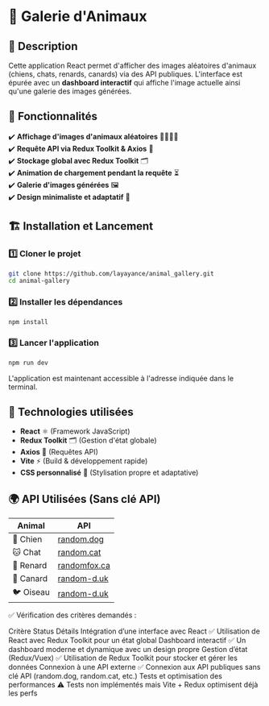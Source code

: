 # 🐾 Galerie d'Animaux 

## 📌 Description
Cette application React permet d'afficher des images aléatoires d'animaux (chiens, chats, renards, canards) via des API publiques.
L'interface est épurée avec un **dashboard interactif** qui affiche l'image actuelle ainsi qu'une galerie des images générées.

## 🎯 Fonctionnalités
✔️ **Affichage d'images d'animaux aléatoires** 🐶🐱🦊🦆  
✔️ **Requête API via Redux Toolkit & Axios** 🔄  
✔️ **Stockage global avec Redux Toolkit** 🗂️  
✔️ **Animation de chargement pendant la requête** ⏳  
✔️ **Galerie d'images générées** 🖼️  
✔️ **Design minimaliste et adaptatif** 🎨  

## 🏗️ Installation et Lancement

### 1️⃣ Cloner le projet
```sh
git clone https://github.com/layayance/animal_gallery.git
cd animal-gallery
```

### 2️⃣ Installer les dépendances
```sh
npm install
```

### 3️⃣ Lancer l'application
```sh
npm run dev
```
L'application est maintenant accessible à l'adresse indiquée dans le terminal.

## 🔌 Technologies utilisées
- **React** ⚛️ (Framework JavaScript)
- **Redux Toolkit** 🗂️ (Gestion d'état globale)
- **Axios** 🔄 (Requêtes API)
- **Vite** ⚡ (Build & développement rapide)
- **CSS personnalisé** 🎨 (Stylisation propre et adaptative)

## 🌍 API Utilisées (Sans clé API)
| Animal | API |
|--------|-----|
| 🐶 Chien | [random.dog](https://random.dog/woof.json) |
| 🐱 Chat | [random.cat](https://aws.random.cat/meow) |
| 🦊 Renard | [randomfox.ca](https://randomfox.ca/floof/) |
| 🦆 Canard | [random-d.uk](https://random-d.uk/api/v2/random) |
| 🐦 Oiseau | [random-d.uk](https://random-d.uk/api/v2/random) | 


✅ Vérification des critères demandés :

Critère	Status	Détails
Intégration d’une interface avec React	✅	Utilisation de React avec Redux Toolkit pour un état global
Dashboard interactif	✅	Un dashboard moderne et dynamique avec un design propre
Gestion d’état (Redux/Vuex)	✅	Utilisation de Redux Toolkit pour stocker et gérer les données
Connexion à une API externe	✅	Connexion aux API publiques sans clé API (random.dog, random.cat, etc.)
Tests et optimisation des performances	⚠️	Tests non implémentés mais Vite + Redux optimisent déjà les perfs
